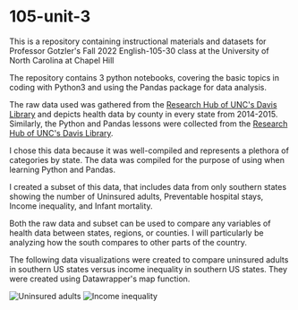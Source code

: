 # 105-unit-3

This is a repository containing instructional materials and datasets for Professor Gotzler's Fall 2022 English-105-30 class at the University of North Carolina at Chapel Hill

The repository contains 3 python notebooks, covering the basic topics in coding with Python3 and using the Pandas package for data analysis.

The raw data used was gathered from the [Research Hub of UNC's Davis Library](https://library.unc.edu/data/) and depicts health data by county in every state from 2014-2015. 
Similarly, the Python and Pandas lessons were collected from the [Research Hub of UNC's Davis Library](https://library.unc.edu/data/).

I chose this data because it was well-compiled and represents a plethora of categories by state. The data was compiled for the purpose of using when learning Python and Pandas.

I created a subset of this data, that includes data from only southern states showing the number of Uninsured adults, Preventable hospital stays, Income inequality, and Infant mortality. 

Both the raw data and subset can be used to compare any variables of health data between states, regions, or counties. I will particularly be analyzing how the south compares to other parts of the country.

The following data visualizations were created to compare uninsured adults in southern US states versus income inequality in southern US states. They were created using Datawrapper's map function.

![Uninsured adults](B1oYC-southern-states-uninsured-adults)
![Income inequality](B1oYC-southern-states-income-inequality)
